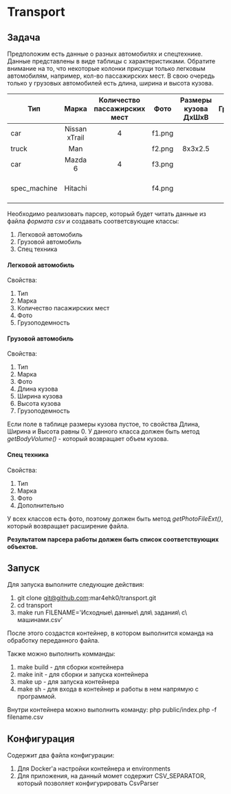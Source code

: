 # Transport

## Задача

Предположим есть данные о разных автомобилях и спецтехнике. Данные представлены в виде таблицы с характеристиками. Обратите  внимание на то, что некоторые колонки присущи только легковым  автомобилям, например, кол-во пассажирских мест. В свою очередь  только у грузовых автомобилей есть длина, ширина и высота кузова.


| Тип      |      Марка    |  Количество пассажирских мест | Фото | Размеры кузова ДхШхВ | Грузоподемнсоть | Дополнительно |
|----------|:-------------:|:-----------------------------:|:----:|:--------------------:|:---------------:|--------------:|
| car      | Nissan xTrail | 4                             |f1.png|                      |     2.5         |
| truck    |    Man        |                               |f2.png|        8x3x2.5       |         20      |
| car      | Mazda 6       |          4                 |f3.png|                      |     2.5         |
| spec_machine| Hitachi    |                           |f4.png|                      |     1.5         | Легкая техника для уборки снега

Необходимо реализовать парсер, который будет читать данные из файла _формата csv_ и создавать соответсвующие классы:
1. Легковой автомобиль
2. Грузовой автомобиль
3. Спец техника

#### Легковой автомобиль
Свойства:
1. Тип
2. Марка
3. Количество пасажирских мест
4. Фото
5. Грузоподемность

#### Грузовой автомобиль
Свойства:
1. Тип
2. Марка
3. Фото
4. Длина кузова
5. Ширина кузова
6. Высота кузова
7. Грузоподемность

Если поле в таблице размеры кузова пустое, то свойства Длина, Ширина и Высота равны 0. У данного класса должен быть метод _getBodyVolume()_ - который возвращает объем кузова.

#### Спец техника
Свойства:
1. Тип
2. Марка
4. Фото
5. Дополнительно

У всех классов есть фото, поэтому должен быть метод _getPhotoFileExt()_, который возвращает расширение файла. 

**Результатом парсера работы должен быть список соответствующих объектов.** 

## Запуск

Для запуска выполните следующие действия:
1. git clone git@github.com:mar4ehk0/transport.git
2. cd transport
3. make run FILENAME='Исходные\ данные\ для\ задания\ с\ машинами.csv'

После этого создастся контейнер, в котором выполнится команда на обработку переданного файла.

Также можно выполнить комманды:
1. make build - для сборки контейнера
2. make init - для сборки и запуска контейнера
3. make up - для запуска контейнера
4. make sh - для входа в контейнер и работы в нем напрямую с программой. 

Внутри контейнера можно выполнить команду: php public/index.php -f filename.csv

## Конфигурация
Содержит два файла конфигурации:
1. Для Docker'a настройки контейнера и environments
2. Для приложения, на данный момет содержит CSV_SEPARATOR, который позволяет конфигурировать CsvParser
